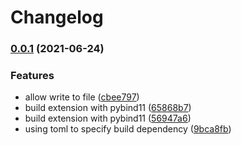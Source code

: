 # Changelog

### [0.0.1](https://www.github.com/lsmo-epfl/EQeq/compare/v1.1.0...v0.0.1) (2021-06-24)


### Features

* allow write to file ([cbee797](https://www.github.com/lsmo-epfl/EQeq/commit/cbee79768771e65af127bf0e1a6334a6a1783864))
* build extension with pybind11 ([65868b7](https://www.github.com/lsmo-epfl/EQeq/commit/65868b74188912b5b64bf1cdf08ea6f525c8a0fc))
* build extension with pybind11 ([56947a6](https://www.github.com/lsmo-epfl/EQeq/commit/56947a61978b3a87e2e4c133b15c6ac57ce233ad))
* using toml to specify build dependency ([9bca8fb](https://www.github.com/lsmo-epfl/EQeq/commit/9bca8fb350f070db8f8e9919e46a9b5f61eed716))
